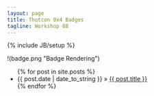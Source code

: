 ```yaml
---
layout: page
title: Thotcon 0x4 Badges
tagline: Workshop 88
---
```

{% include JB/setup %}

!(badge.png "Badge Rendering")

<ul class="posts">
  {% for post in site.posts %}
    <li><span>{{ post.date | date_to_string }}</span> &raquo; <a href="{{ BASE_PATH }}{{ post.url }}">{{ post.title }}</a></li>
  {% endfor %}
</ul>


